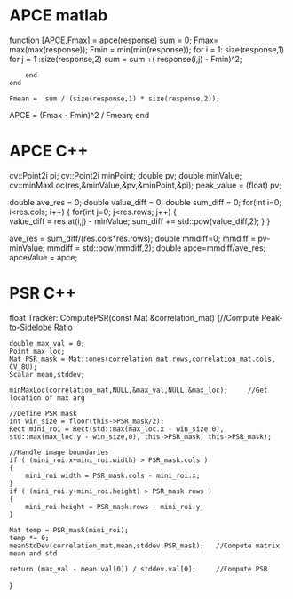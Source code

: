 # APCE  matlab
function [APCE,Fmax] = apce(response)
    sum = 0;
    Fmax= max(max(response));
    Fmin = min(min(response));
    for i = 1: size(response,1)
        for j = 1 :size(response,2)
            sum = sum +( response(i,j) - Fmin)^2;
              
        end
    end
    
    Fmean =  sum / (size(response,1) * size(response,2));  
    
  APCE = (Fmax - Fmin)^2 / Fmean;
end

# APCE C++ 
cv::Point2i pi;
cv::Point2i minPoint;
double pv;
double minValue;
cv::minMaxLoc(res,&minValue,&pv,&minPoint,&pi);
peak_value = (float) pv;

double ave_res = 0;
double value_diff = 0;
double sum_diff = 0;
for(int i=0; i<res.cols; i++)
{
    for(int j=0; j<res.rows; j++)
    {   
        value_diff = res.at<float>(i,j) - minValue;
        sum_diff += std::pow(value_diff,2); 
    }
}

ave_res = sum_diff/(res.cols*res.rows);
double mmdiff=0;
mmdiff = pv-minValue;
mmdiff = std::pow(mmdiff,2);
double apce=mmdiff/ave_res;
apceValue = apce;

# PSR  C++
float Tracker::ComputePSR(const Mat &correlation_mat)
{//Compute Peak-to-Sidelobe Ratio

    double max_val = 0;
    Point max_loc;
    Mat PSR_mask = Mat::ones(correlation_mat.rows,correlation_mat.cols, CV_8U);
    Scalar mean,stddev;

    minMaxLoc(correlation_mat,NULL,&max_val,NULL,&max_loc);     //Get location of max arg

    //Define PSR mask
    int win_size = floor(this->PSR_mask/2);
    Rect mini_roi = Rect(std::max(max_loc.x - win_size,0), std::max(max_loc.y - win_size,0), this->PSR_mask, this->PSR_mask);

    //Handle image boundaries
    if ( (mini_roi.x+mini_roi.width) > PSR_mask.cols )
    {
        mini_roi.width = PSR_mask.cols - mini_roi.x;
    }
    if ( (mini_roi.y+mini_roi.height) > PSR_mask.rows )
    {
        mini_roi.height = PSR_mask.rows - mini_roi.y;
    }

    Mat temp = PSR_mask(mini_roi);
    temp *= 0;
    meanStdDev(correlation_mat,mean,stddev,PSR_mask);   //Compute matrix mean and std

    return (max_val - mean.val[0]) / stddev.val[0];     //Compute PSR
}